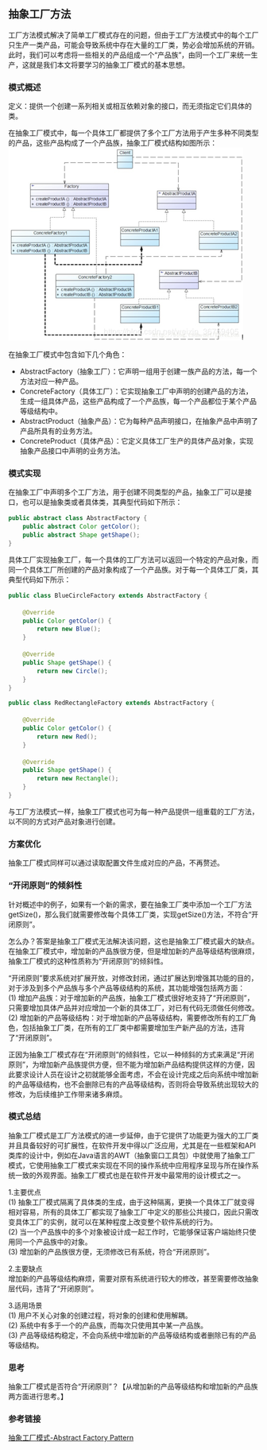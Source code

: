 ## 抽象工厂方法

工厂方法模式解决了简单工厂模式存在的问题，但由于工厂方法模式中的每个工厂只生产一类产品，可能会导致系统中存在大量的工厂类，势必会增加系统的开销。此时，我们可以考虑将一些相关的产品组成一个“产品族”，由同一个工厂来统一生产，这就是我们本文将要学习的抽象工厂模式的基本思想。

### 模式概述

定义：提供一个创建一系列相关或相互依赖对象的接口，而无须指定它们具体的类。

在抽象工厂模式中，每一个具体工厂都提供了多个工厂方法用于产生多种不同类型的产品，这些产品构成了一个产品族，抽象工厂模式结构如图所示：<br/>
![](src/main/resources/image/抽象工厂模式结构图.png)

在抽象工厂模式中包含如下几个角色：
* AbstractFactory（抽象工厂）：它声明一组用于创建一族产品的方法，每一个方法对应一种产品。
* ConcreteFactory（具体工厂）：它实现抽象工厂中声明的创建产品的方法，生成一组具体产品，这些产品构成了一个产品族，每一个产品都位于某个产品等级结构中。
* AbstractProduct（抽象产品）：它为每种产品声明接口，在抽象产品中声明了产品所具有的业务方法。
* ConcreteProduct（具体产品）：它定义具体工厂生产的具体产品对象，实现抽象产品接口中声明的业务方法。

### 模式实现

在抽象工厂中声明多个工厂方法，用于创建不同类型的产品，抽象工厂可以是接口，也可以是抽象类或者具体类，其典型代码如下所示：

```java
public abstract class AbstractFactory {
    public abstract Color getColor();
    public abstract Shape getShape();
}
```

具体工厂实现抽象工厂，每一个具体的工厂方法可以返回一个特定的产品对象，而同一个具体工厂所创建的产品对象构成了一个产品族。对于每一个具体工厂类，其典型代码如下所示：

```java
public class BlueCircleFactory extends AbstractFactory {

    @Override
    public Color getColor() {
        return new Blue();
    }

    @Override
    public Shape getShape() {
        return new Circle();
    }
}
```

```java
public class RedRectangleFactory extends AbstractFactory {

    @Override
    public Color getColor() {
        return new Red();
    }

    @Override
    public Shape getShape() {
        return new Rectangle();
    }
}
```

与工厂方法模式一样，抽象工厂模式也可为每一种产品提供一组重载的工厂方法，以不同的方式对产品对象进行创建。

### 方案优化

抽象工厂模式同样可以通过读取配置文件生成对应的产品，不再赘述。

### “开闭原则”的倾斜性

针对概述中的例子，如果有一个新的需求，要在抽象工厂类中添加一个工厂方法getSize()，那么我们就需要修改每个具体工厂类，实现getSize()方法，不符合“开闭原则”。

怎么办？答案是抽象工厂模式无法解决该问题，这也是抽象工厂模式最大的缺点。在抽象工厂模式中，增加新的产品族很方便，但是增加新的产品等级结构很麻烦，抽象工厂模式的这种性质称为“开闭原则”的倾斜性。

“开闭原则”要求系统对扩展开放，对修改封闭，通过扩展达到增强其功能的目的，对于涉及到多个产品族与多个产品等级结构的系统，其功能增强包括两方面：<br/>
(1) 增加产品族：对于增加新的产品族，抽象工厂模式很好地支持了“开闭原则”，只需要增加具体产品并对应增加一个新的具体工厂，对已有代码无须做任何修改。<br/>
(2) 增加新的产品等级结构：对于增加新的产品等级结构，需要修改所有的工厂角色，包括抽象工厂类，在所有的工厂类中都需要增加生产新产品的方法，违背了“开闭原则”。

正因为抽象工厂模式存在“开闭原则”的倾斜性，它以一种倾斜的方式来满足“开闭原则”，为增加新产品族提供方便，但不能为增加新产品结构提供这样的方便，因此要求设计人员在设计之初就能够全面考虑，不会在设计完成之后向系统中增加新的产品等级结构，也不会删除已有的产品等级结构，否则将会导致系统出现较大的修改，为后续维护工作带来诸多麻烦。


### 模式总结

抽象工厂模式是工厂方法模式的进一步延伸，由于它提供了功能更为强大的工厂类并且具备较好的可扩展性，在软件开发中得以广泛应用，尤其是在一些框架和API类库的设计中，例如在Java语言的AWT（抽象窗口工具包）中就使用了抽象工厂模式，它使用抽象工厂模式来实现在不同的操作系统中应用程序呈现与所在操作系统一致的外观界面。抽象工厂模式也是在软件开发中最常用的设计模式之一。

1.主要优点<br/>
(1) 抽象工厂模式隔离了具体类的生成，由于这种隔离，更换一个具体工厂就变得相对容易，所有的具体工厂都实现了抽象工厂中定义的那些公共接口，因此只需改变具体工厂的实例，就可以在某种程度上改变整个软件系统的行为。<br/>
(2) 当一个产品族中的多个对象被设计成一起工作时，它能够保证客户端始终只使用同一个产品族中的对象。<br/>
(3) 增加新的产品族很方便，无须修改已有系统，符合“开闭原则”。

2.主要缺点<br/>
增加新的产品等级结构麻烦，需要对原有系统进行较大的修改，甚至需要修改抽象层代码，违背了“开闭原则”。

3.适用场景<br/>
(1) 用户不关心对象的创建过程，将对象的创建和使用解耦。<br/>
(2) 系统中有多于一个的产品族，而每次只使用其中某一产品族。<br/>
(3) 产品等级结构稳定，不会向系统中增加新的产品等级结构或者删除已有的产品等级结构。

### 思考
抽象工厂模式是否符合“开闭原则”？【从增加新的产品等级结构和增加新的产品族两方面进行思考。】

### 参考链接
[抽象工厂模式-Abstract Factory Pattern](https://gof.quanke.name/%E6%8A%BD%E8%B1%A1%E5%B7%A5%E5%8E%82%E6%A8%A1%E5%BC%8F-Abstract%20%20Factory%20Pattern.html)